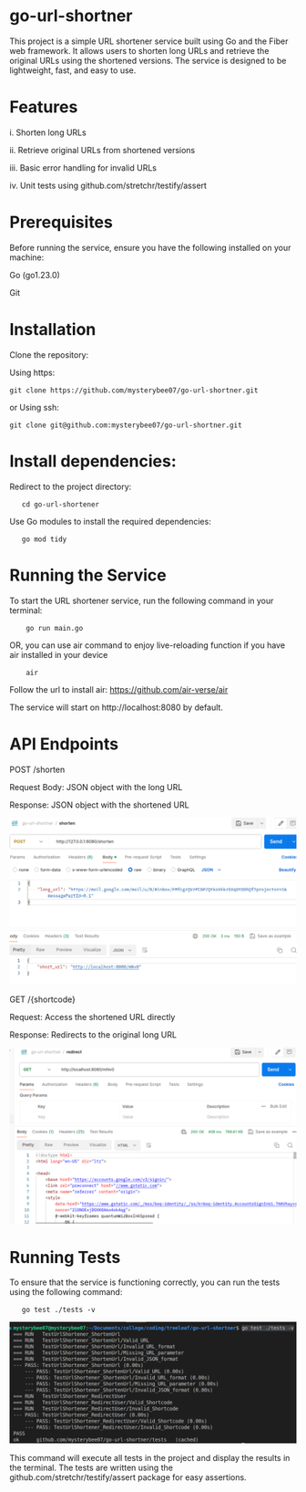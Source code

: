 # go-url-shortner

This project is a simple URL shortener service built using Go and the Fiber web framework. It allows users to shorten long URLs and retrieve the original URLs using the shortened versions. The service is designed to be lightweight, fast, and easy to use.

# Features

i. Shorten long URLs

ii. Retrieve original URLs from shortened versions

iii. Basic error handling for invalid URLs
 
iv. Unit tests using github.com/stretchr/testify/assert

# Prerequisites

Before running the service, ensure you have the following installed on your machine:

Go (go1.23.0)

Git

# Installation
Clone the repository:

Using https:

    git clone https://github.com/mysterybee07/go-url-shortner.git
    
or Using ssh:

    git clone git@github.com:mysterybee07/go-url-shortner.git

# Install dependencies: 

Redirect to the project directory:

       cd go-url-shortener

Use Go modules to install the required dependencies:
  
       go mod tidy

# Running the Service
To start the URL shortener service, run the following command in your terminal:

        go run main.go

OR, you can use air command to enjoy live-reloading function if you have air installed in your device 
        
        air
    
Follow the url to install air: 
        https://github.com/air-verse/air

The service will start on http://localhost:8080 by default. 

# API Endpoints

POST /shorten

Request Body: JSON object with the long URL

Response: JSON object with the shortened URL

![alt text](images/image-1.png)

GET /{shortcode}

Request: Access the shortened URL directly

Response: Redirects to the original long URL

![alt text](images/image-2.png)

# Running Tests
To ensure that the service is functioning correctly, you can run the tests using the following command:

       go test ./tests -v

![alt text](images/image-3.png)

This command will execute all tests in the project and display the results in the terminal. The tests are written using the github.com/stretchr/testify/assert package for easy assertions.

